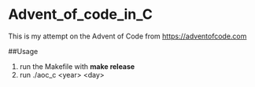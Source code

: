 # Advent_of_code_in_C

This is my attempt on the Advent of Code from <https://adventofcode.com>

##Usage

1. run the Makefile with **make release**
2. run ./aoc_c \<year\> \<day\>
